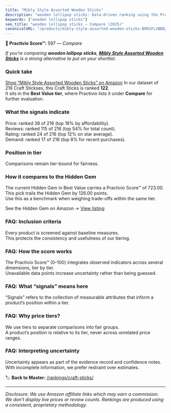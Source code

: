 ```yaml
---
title: "Mibly Style Assorted Wooden Sticks"
description: "wooden lollipop sticks: Data-driven ranking using the Practivio Score™. Positioned by quality, value, demand, findability, momentum."
keywords: ["wooden lollipop sticks"]
seo_title: "wooden lollipop sticks — Compare (2025)"
canonicalURL: "/products/mibly-style-assorted-wooden-sticks-B091FLVBBQ/"
---
```


**🛒 Practivio Score™:** 597 — _Compare_


*If you're comparing **wooden lollipop sticks**, **[Mibly Style Assorted Wooden Sticks](https://www.amazon.com/dp/B091FLVBBQ?tag=practivio-20)** is a strong alternative to put on your shortlist.*
### Quick take
[Shop “Mibly Style Assorted Wooden Sticks” on Amazon](https://www.amazon.com/dp/B091FLVBBQ?tag=practivio-20)
In our dataset of 216 Craft Stickses, this Craft Sticks is ranked **122**.  
It sits in the **Best Value tier**, where Practivio lists it under **Compare** for further evaluation.

### What the signals indicate
Price: ranked 38 of 216 (top 18% by affordability).  
Reviews: ranked 115 of 216 (top 54% for total count).  
Rating: ranked 24 of 216 (top 12% on star average).  
Demand: ranked 17 of 216 (top 8% for recent purchases).

### Position in tier
Comparisons remain tier-bound for fairness.

### How it compares to the Hidden Gem
The current Hidden Gem in Best Value carries a Practivio Score™ of 723.00.  
This pick trails the Hidden Gem by 126.00 points.  
Use this as a benchmark when weighing trade-offs within the same tier.  

See the Hidden Gem on Amazon → [View listing](https://www.amazon.com/dp/B07MY7W5LJ?tag=practivio-20)

### FAQ: Inclusion criteria
Every product is screened against baseline measures.  
This protects the consistency and usefulness of our tiering.

### FAQ: How the score works
The Practivio Score™ (0–100) integrates observed indicators across several dimensions, tier by tier.  
Unavailable data points increase uncertainty rather than being guessed.

### FAQ: What “signals” means here
“Signals” refers to the collection of measurable attributes that inform a product’s position within a tier.

### FAQ: Why price tiers?
We use tiers to separate comparisons into fair groups.  
A product’s position is relative to its tier, never across unrelated price ranges.

### FAQ: Interpreting uncertainty
Uncertainty appears as part of the evidence record and confidence notes.  
With incomplete information, we prefer restraint over estimates.

<!-- Missing template for Compare/CompareWithinPriceClass -->


🏷️ **Back to Master:** [/rankings/craft-sticks/](/rankings/craft-sticks/)

---
_Disclosure: We use Amazon affiliate links which may earn a commission. We don’t display live prices or review counts. Rankings are produced using a consistent, proprietary methodology._
